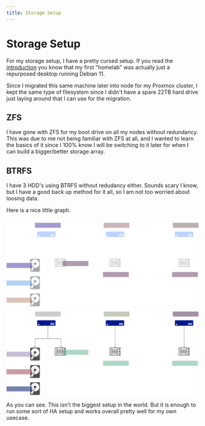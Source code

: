 ```yaml
---
title: Storage Setup
---
```


# Storage Setup

For my storage setup, I have a pretty cursed setup. If you read the [introduction](/homelab/) you know that my first "homelab" was actually just a repurposed desktop running Debian 11.

Since I migrated this same machine later into node for my Proxmox cluster, I kept the same type of filesystem since I didn't have a spare 22TB hard drive just laying around that I can use for the migration.

## ZFS

I have gone with ZFS for my boot drive on all my nodes without redundancy.
This was due to me not being familiar with ZFS at all, and I wanted to learn the basics of it since I 100% know I will be switching to it later for when I can build a bigger/better storage array.

## BTRFS
I have 3 HDD's using BTRFS without redudancy either. Sounds scary I know, but I have a good back up method for it all, so I am not too worried about loosing data.

Here is a nice little graph.

![storage graph](/assets/img/storage-setup-dark.svg#only-dark)
![storage graph](/assets/img/storage-setup-light.svg#only-light)


As you can see. This isn't the biggest setup in the world. But it is enough to run some sort of HA setup and works overall pretty well for my own usecase.

